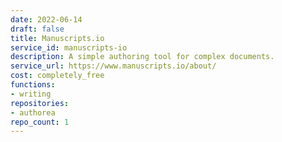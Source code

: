 ```yaml
---
date: 2022-06-14
draft: false
title: Manuscripts.io
service_id: manuscripts-io
description: A simple authoring tool for complex documents.
service_url: https://www.manuscripts.io/about/
cost: completely_free
functions:
- writing
repositories:
- authorea
repo_count: 1
---
```



